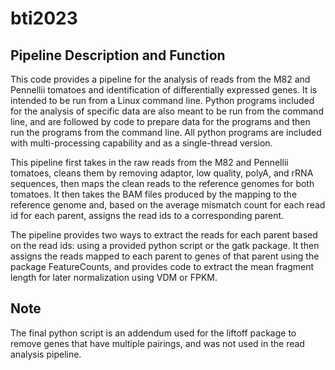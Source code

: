 # bti2023

## Pipeline Description and Function
This code provides a pipeline for the analysis of reads from the M82 and Pennellii tomatoes and identification of differentially expressed genes. It is intended to be run from a Linux command line. Python programs included for the analysis of specific data are also meant to be run from the command line, and are followed by code to prepare data for the programs and then run the programs from the command line. All python programs are included with multi-processing capability and as a single-thread version. 

This pipeline first takes in the raw reads from the M82 and Pennellii tomatoes, cleans them by removing adaptor, low quality, polyA, and rRNA sequences, then maps the clean reads to the reference genomes for both tomatoes. It then takes the BAM files produced by the mapping to the reference genome and, based on the average mismatch count for each read id for each parent, assigns the read ids to a corresponding parent. 

The pipeline provides two ways to extract the reads for each parent based on the read ids: using a provided python script or the gatk package. It then assigns the reads mapped to each parent to genes of that parent using the package FeatureCounts, and provides code to extract the mean fragment length for later normalization using VDM or FPKM.

## Note 
The final python script is an addendum used for the liftoff package to remove genes that have multiple pairings, and was not used in the read analysis pipeline. 
